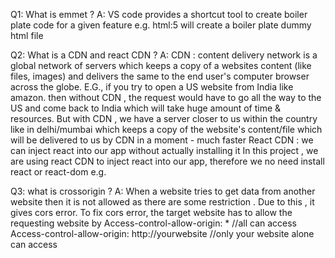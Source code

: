 Q1: What is emmet ?
A: VS code provides a shortcut tool to create boiler plate code for a given feature
e.g. html:5 will create a boiler plate dummy html file

Q2: What is a CDN and react CDN ?
A: CDN : content delivery network is a global network of servers which keeps a copy of a websites content (like files, images) and delivers the same to the end user's computer browser across the globe. E.G., if you try to open a US website from India like amazon. then without CDN , the request would have to go all the way to the US and come back to India which will take huge amount of time & resources. But with CDN , we have a server closer to us within the country like in delhi/mumbai which keeps a copy of the website's content/file which will be delivered to us by CDN in a moment - much faster
React CDN : we can inject react into our app without actually installing it
In this project , we are using react CDN to inject react into our app, therefore we no need install react or react-dom
e.g.
<script src="https://unpkg.com/react@17/umd/react.development.js" crossorigin></script>

Q3: what is crossorigin ?
A: When a website tries to get data from another website then it is not allowed as there are some restriction . Due to this , it gives cors error.
To fix cors error, the target website has to allow the requesting website by Access-control-allow-origin: * //all can access
Access-control-allow-origin: http://yourwebsite //only your website alone can access


